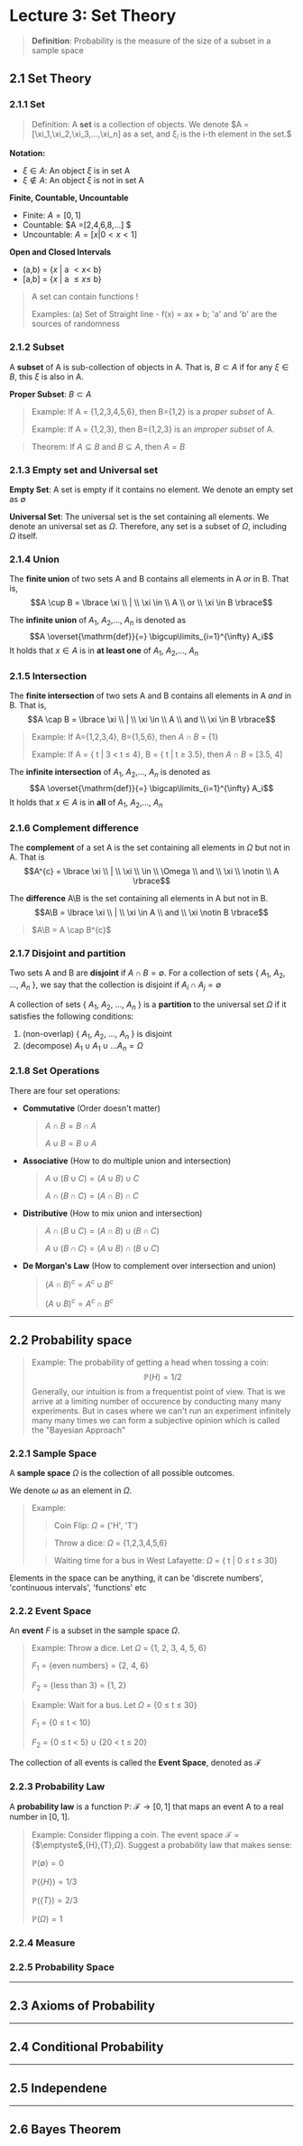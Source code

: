 # Lecture 3: Set Theory

>**Definition**: Probability is the measure of the size of a subset in a sample space

## 2.1 Set Theory
### 2.1.1 Set
> Definition: A **set** is a collection of objects. We denote $A = [\xi_1,\xi_2,\xi_3,...,\xi_n\] as a set, and $\xi_{i}$ is the i-th element in the set.$

**Notation:**
 * $\xi \in A:$ An object $\xi$ is in set A
 * $\xi \not\in A:$ An object $\xi$ is not in set A

**Finite, Countable, Uncountable**
 *  Finite: $A = [0, 1]$
 *  Countable: $A =[2,4,6,8,...] $
 *  Uncountable: $A = [x |  0 < x < 1]$

**Open and Closed Intervals**
 * (a,b) = {$x$ | a $< x <$ b}
 * [a,b] = {$x$ | a $\leq x  \leq$ b}

> A set can contain functions !
>
> Examples: (a) Set of Straight line - f(x) = ax + b; 'a' and 'b' are the sources of randomness

### 2.1.2 Subset
A **subset** of A is sub-collection of objects in A. That is, $B \subset A$ if for any $\xi \in B$, this $\xi$ is also in A.

**Proper Subset**: $B \subset A$

> Example: If A = {1,2,3,4,5,6}, then B={1,2} is a *proper subset* of A.
> 
> Example: If A = {1,2,3}, then B={1,2,3} is an *improper subset* of A.

> Theorem: If $A \subseteq B$ and $B \subseteq A$, then $A=B$

### 2.1.3 Empty set and Universal set
**Empty Set**: A set is empty if it contains no element. We denote an empty set as $\emptyset$

**Universal Set**: The universal set is the set containing all elements. We denote an universal set as $\Omega$.
Therefore, any set is a subset of $\Omega$, including $\Omega$ itself.

### 2.1.4 Union
The **finite union** of two sets A and B contains all elements in A _or_ in B. That is,
$$A \cup B = \lbrace \xi \\ | \\ \xi \in \\ A \\ or \\ \xi \in B \rbrace$$

The **infinite union** of $A_{1}$, $A_{2}$,..., $A_{n}$ is denoted as 
$$A \overset{\mathrm{def}}{=} \bigcup\limits_{i=1}^{\infty} A_i$$
It holds that $x \in A$ is in **at least one** of $A_1$, $A_2$,..., $A_{n}$ 

### 2.1.5 Intersection
The **finite intersection** of two sets A and B contains all elements in A _and_ in B. That is,
$$A \cap B = \lbrace \xi \\ | \\ \xi \in \\ A \\ and \\ \xi \in B \rbrace$$

> Example: If A={1,2,3,4}, B={1,5,6}, then $A \cap B$ = {1}
>
> Example: If A = { t | 3 $\lt$ t $\leq$ 4}, B = { t | t $\geq$ 3.5}, then $A \cap B$ = [3.5, 4]

The **infinite intersection** of $A_{1}$, $A_{2}$,..., $A_{n}$ is denoted as 
$$A \overset{\mathrm{def}}{=} \bigcap\limits_{i=1}^{\infty} A_i$$
It holds that $x \in A$ is in **all** of $A_1$, $A_2$,..., $A_{n}$ 

### 2.1.6 Complement difference
The **complement** of a set A is the set containing all elements in $\Omega$ but not in A. That is
$$A^{c} = \lbrace \xi \\ | \\ \xi \\ \in \\ \Omega \\ and \\ \xi \\ \notin \\ A \rbrace$$

The **difference** A\B is the set containing all elements in A but not in B.
$$A\B = \lbrace \xi \\ | \\ \xi \in A \\ and \\ \xi \notin B \rbrace$$

> $A\B = A \cap B^{c}$


### 2.1.7 Disjoint and partition
Two sets A and B are **disjoint** if $A \cap B = \emptyset$. For a collection of sets { $A_{1}$, $A_{2}$, ..., $A_{n}$ }, we say that the collection is disjoint if $A_{i} \cap A_{j} = \emptyset$

A collection of sets { $A_{1}$, $A_{2}$, ..., $A_{n}$ } is a **partition** to the universal set $\Omega$ if it satisfies the following conditions:
1) (non-overlap) { $A_{1}$, $A_{2}$, ..., $A_{n}$ } is disjoint
2) (decompose) $A_{1} \cup A_{1} \cup ... A_{n} = \Omega$

### 2.1.8 Set Operations
There are four set operations:

* **Commutative** (Order doesn't matter)
  > $A \cap B = B \cap A$
  >
  > $A \cup B = B \cup A$
* **Associative** (How to do multiple union and intersection)
  > $A \cup (B \cup C) = (A \cup B) \cup C$
  >
  > $A \cap (B \cap C) = (A \cap B) \cap C$
* **Distributive** (How to mix union and intersection)
  > $A \cap (B \cup C) = (A \cap B) \cup (B \cap C)$
  > 
  > $A \cup (B \cap C) = (A \cup B) \cap (B \cup C)$
* **De Morgan's Law** (How to complement over intersection and union)
  > $(A \cap B)^{c} = A^{c} \cup B^{c}$
  >
  > $(A \cup B)^{c} = A^{c} \cap B^{c}$
___
## 2.2  Probability space

> Example: The probability of getting a head when tossing a coin:
> $$\mathbb{P}(H) = 1/2$$
> Generally, our intuition is from a frequentist point of view. That is we arrive at a limiting number of occurence by conducting many many experiments. But in cases where we can't run an experiment infinitely many many times we can form a subjective opinion which is called the "Bayesian Approach"

### 2.2.1 Sample Space
A **sample space** $\Omega$ is the collection of all possible outcomes.

We denote $\omega$ as an element in $\Omega$.

> Example:
> > Coin Flip:
> > $\Omega$ = {'H', 'T'}
>
> > Throw a dice:
> > $\Omega$ = {1,2,3,4,5,6}
>
> > Waiting time for a bus in West Lafayette:
> > $\Omega$ = { t | 0 $\leq$ t $\leq$ 30}

Elements in the space can be anything, it can be 'discrete numbers', 'continuous intervals', 'functions' etc

### 2.2.2 Event Space
An **event** $F$ is a subset in the sample space $\Omega$.

> Example: Throw a dice. Let $\Omega$ = {1, 2, 3, 4, 5, 6}
> 
> $F_{1}$ = {even numbers} = {2, 4, 6}
>
> $F_{2}$ = {less than 3} = {1, 2}

> Example: Wait for a bus. Let $\Omega$ = {0 $\leq$ t $\leq$ 30}
> 
>$F_{1}$ = {0 $\leq$ t $\lt$ 10}
>
>  $F_{2}$ = {0 $\leq$ t $\lt$ 5} $\cup$ {20 $\lt$ t $\leq$ 20}

The collection of all events is called the **Event Space**, denoted as $\mathscr{F}$

### 2.2.3 Probability Law
A **probability law** is a function $\mathbb{P}$: $\mathscr{F} \rightarrow [0, 1]$ that maps an event A to a real number in [0, 1].

> Example: Consider flipping a coin. The event space $\mathscr{F}$ = {$\emptyste$,{H},{T},$\Omega$}. Suggest a probability law that makes sense:
>
> $\mathbb{P}(\emptyset) = 0$
>
> $\mathbb{P}(\lbrace H \rbrace) = 1/3$
>
> $\mathbb{P}(\lbrace T \rbrace) = 2/3$
>
> $\mathbb{P}(\Omega) = 1$


### 2.2.4 Measure

### 2.2.5 Probability Space


___
## 2.3 Axioms of Probability

___
## 2.4 Conditional Probability

___
## 2.5 Independene

___
## 2.6 Bayes Theorem

                     
